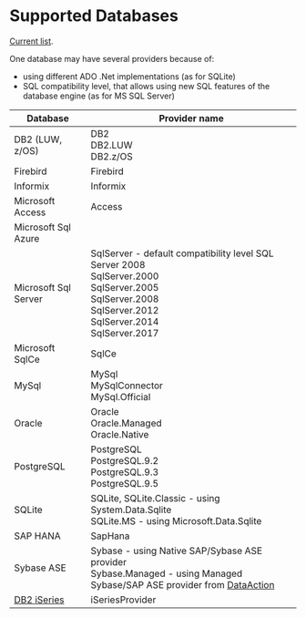 # Supported Databases

[Current list](https://linq2db.github.io/api/LinqToDB.ProviderName.html).

One database may have several providers because of:

* using different ADO .Net implementations (as for SQLite)
* SQL compatibility level, that allows using new SQL features of the database engine (as for MS SQL Server)

| Database| Provider name |
|--|--|
|DB2 (LUW, z/OS)| DB2<br/>DB2.LUW<br/>DB2.z/OS |
|Firebird |Firebird |
|Informix |Informix |
|Microsoft Access |Access |
|Microsoft Sql Azure | |
|Microsoft Sql Server |SqlServer - default compatibility level SQL Server 2008<br/>SqlServer.2000<br/>SqlServer.2005<br/>SqlServer.2008<br/>SqlServer.2012<br/>SqlServer.2014<br/>SqlServer.2017 |
|Microsoft SqlCe |SqlCe |
|MySql |MySql<br/>MySqlConnector<br/>MySql.Official |
|Oracle |Oracle<br/>Oracle.Managed</br>Oracle.Native |
|PostgreSQL |PostgreSQL<br/>PostgreSQL.9.2<br/>PostgreSQL.9.3<br/>PostgreSQL.9.5 |
|SQLite |SQLite, SQLite.Classic - using System.Data.Sqlite<br>SQLite.MS - using Microsoft.Data.Sqlite |
|SAP HANA |SapHana |
|Sybase ASE |Sybase - using Native SAP/Sybase ASE provider<br/>Sybase.Managed - using Managed Sybase/SAP ASE provider from [DataAction](https://github.com/DataAction/AdoNetCore.AseClient) |
|[DB2 iSeries](https://github.com/LinqToDB4iSeries/Linq2DB4iSeries) |iSeriesProvider |
